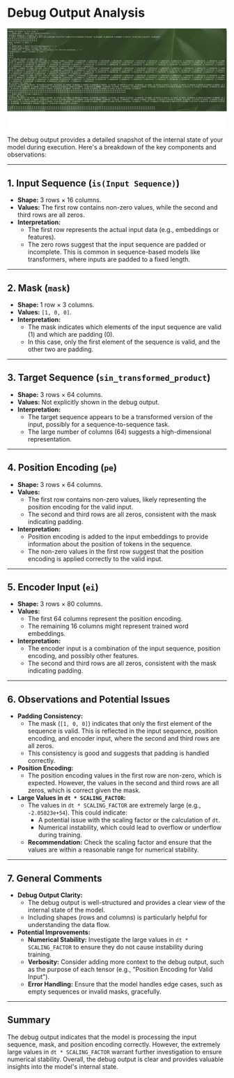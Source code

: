 # Debug Output Analysis

![Screen shot of debug information of progress so far](https://github.com/KHAAdotPK/Transformer-Encoder-Decoder/blob/main/Documents/out-put-so-far.png)

The debug output provides a detailed snapshot of the internal state of your model during execution. Here's a breakdown of the key components and observations:

---

## **1. Input Sequence (`is(Input Sequence)`)**
   - **Shape:** 3 rows × 16 columns.
   - **Values:** The first row contains non-zero values, while the second and third rows are all zeros.
   - **Interpretation:**
     - The first row represents the actual input data (e.g., embeddings or features).
     - The zero rows suggest that the input sequence are padded or incomplete. This is common in sequence-based models like transformers, where inputs are padded to a fixed length.

---

## **2. Mask (`mask`)**
   - **Shape:** 1 row × 3 columns.
   - **Values:** `[1, 0, 0]`.
   - **Interpretation:**
     - The mask indicates which elements of the input sequence are valid (1) and which are padding (0).
     - In this case, only the first element of the sequence is valid, and the other two are padding.

---
## **3. Target Sequence (`sin_transformed_product`)**
   - **Shape:** 3 rows × 64 columns.
   - **Values:** Not explicitly shown in the debug output.
   - **Interpretation:**
     - The target sequence appears to be a transformed version of the input, possibly for a sequence-to-sequence task.
     - The large number of columns (64) suggests a high-dimensional representation.

---

## **4. Position Encoding (`pe`)**
   - **Shape:** 3 rows × 64 columns.
   - **Values:**
     - The first row contains non-zero values, likely representing the position encoding for the valid input.
     - The second and third rows are all zeros, consistent with the mask indicating padding.
   - **Interpretation:**
     - Position encoding is added to the input embeddings to provide information about the position of tokens in the sequence.
     - The non-zero values in the first row suggest that the position encoding is applied correctly to the valid input.

---

## **5. Encoder Input (`ei`)**
   - **Shape:** 3 rows × 80 columns.
   - **Values:**
     - The first 64 columns represent the position encoding.
     - The remaining 16 columns might represent trained word embeddings.
   - **Interpretation:**
     - The encoder input is a combination of the input sequence, position encoding, and possibly other features.
     - The second and third rows are all zeros, consistent with the mask indicating padding.

---

## **6. Observations and Potential Issues**
   - **Padding Consistency:**
     - The mask (`[1, 0, 0]`) indicates that only the first element of the sequence is valid. This is reflected in the input sequence, position encoding, and encoder input, where the second and third rows are all zeros.
     - This consistency is good and suggests that padding is handled correctly.
   - **Position Encoding:**
     - The position encoding values in the first row are non-zero, which is expected. However, the values in the second and third rows are all zeros, which is correct given the mask.
   - **Large Values in `dt * SCALING_FACTOR`:**
     - The values in `dt * SCALING_FACTOR` are extremely large (e.g., `-2.05823e+54`). This could indicate:
       - A potential issue with the scaling factor or the calculation of `dt`.
       - Numerical instability, which could lead to overflow or underflow during training.
     - **Recommendation:** Check the scaling factor and ensure that the values are within a reasonable range for numerical stability.

---

## **7. General Comments**
   - **Debug Output Clarity:**
     - The debug output is well-structured and provides a clear view of the internal state of the model.
     - Including shapes (rows and columns) is particularly helpful for understanding the data flow.
   - **Potential Improvements:**
     - **Numerical Stability:** Investigate the large values in `dt * SCALING_FACTOR` to ensure they do not cause instability during training.
     - **Verbosity:** Consider adding more context to the debug output, such as the purpose of each tensor (e.g., "Position Encoding for Valid Input").
     - **Error Handling:** Ensure that the model handles edge cases, such as empty sequences or invalid masks, gracefully.

---

## **Summary**
The debug output indicates that the model is processing the input sequence, mask, and position encoding correctly. However, the extremely large values in `dt * SCALING_FACTOR` warrant further investigation to ensure numerical stability. Overall, the debug output is clear and provides valuable insights into the model's internal state.